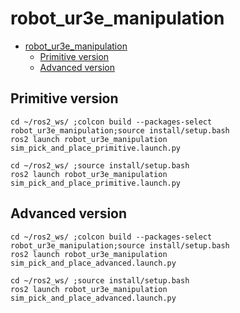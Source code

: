 # robot_ur3e_manipulation

- [robot\_ur3e\_manipulation](#robot_ur3e_manipulation)
  - [Primitive version](#primitive-version)
  - [Advanced version](#advanced-version)

## Primitive version
```
cd ~/ros2_ws/ ;colcon build --packages-select robot_ur3e_manipulation;source install/setup.bash
ros2 launch robot_ur3e_manipulation sim_pick_and_place_primitive.launch.py
```
```
cd ~/ros2_ws/ ;source install/setup.bash
ros2 launch robot_ur3e_manipulation sim_pick_and_place_primitive.launch.py
```
## Advanced version
```
cd ~/ros2_ws/ ;colcon build --packages-select robot_ur3e_manipulation;source install/setup.bash
ros2 launch robot_ur3e_manipulation sim_pick_and_place_advanced.launch.py
```
```
cd ~/ros2_ws/ ;source install/setup.bash
ros2 launch robot_ur3e_manipulation sim_pick_and_place_advanced.launch.py
```
